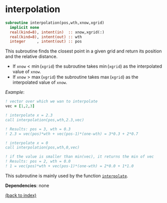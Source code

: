 # interpolation

```fortran
subroutine interpolation(pos,wth,xnow,xgrid)
  implicit none
  real(kind=8), intent(in)  :: xnow,xgrid(:)
  real(kind=8), intent(out) :: wth
  integer     , intent(out) :: pos
```

This subroutine finds the closest point in a given grid and return its position and the relative distance.

- If ```xnow```$<\min$(```xgrid```) the subroutine takes $\min($```xgrid```$)$ as the interpolated value of ```xnow```.
- If ```xnow```$>\max$(```xgrid```) the subroutine takes $\max($```xgrid```$)$ as the interpolated value of ```xnow```.

_Example_:

```fortran
! vector over which we wan to interpolate
vec = [1,2,3]

! interpolate x = 2.3 
call interpolation(pos,wth,2.3,vec)

! Results: pos = 3, wth = 0.3
! 2.3 = vec(pos)*wth + vec(pos-1)*(one-wth) = 3*0.3 + 2*0.7

! interpolate x = 0
call interpolation(pos,wth,0,vec)

! if the value is smaller than min(vec), it returns the min of vec
! Results: pos = 2, wth = 0.0
! 1 = vec(pos)*wth + vec(pos-1)*(one-wth) = 2*0.0 + 1*1.0
```

This subroutine is mainly used by the function [```interpolate```](interpolate.md).

**Dependencies**: none

[(back to index)](index.md)
